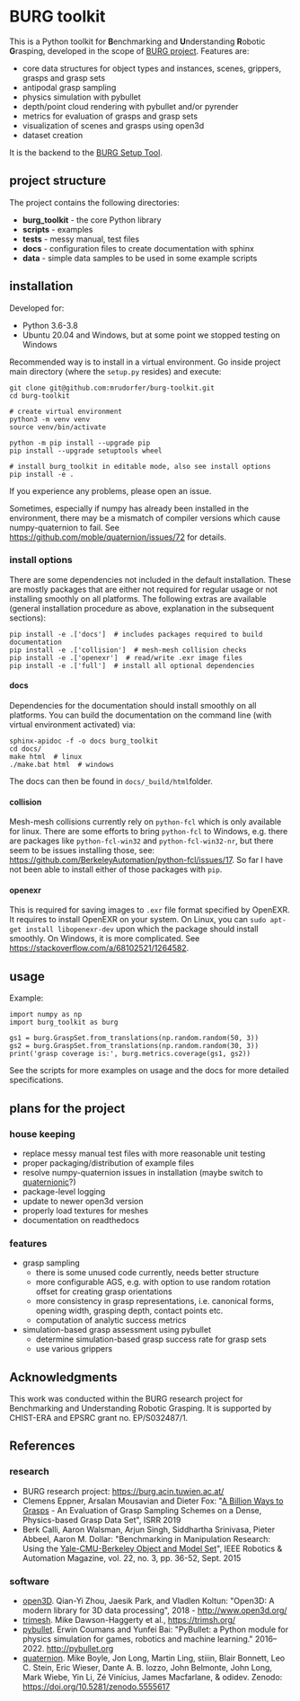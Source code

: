 # BURG toolkit

This is a Python toolkit for **B**enchmarking and **U**nderstanding **R**obotic **G**rasping, developed 
in the scope of [BURG project](#references). Features are:
- core data structures for object types and instances, scenes, grippers, grasps and grasp sets
- antipodal grasp sampling
- physics simulation with pybullet
- depth/point cloud rendering with pybullet and/or pyrender
- metrics for evaluation of grasps and grasp sets
- visualization of scenes and grasps using open3d
- dataset creation

It is the backend to the [BURG Setup Tool](https://github.com/markus-suchi/burg-toolkit-gui).

## project structure

The project contains the following directories:
- **burg_toolkit** - the core Python library
- **scripts** - examples
- **tests** - messy manual, test files
- **docs** - configuration files to create documentation with sphinx
- **data** - simple data samples to be used in some example scripts

## installation

Developed for:
- Python 3.6-3.8
- Ubuntu 20.04 and Windows, but at some point we stopped testing on Windows

Recommended way is to install in a virtual environment.
Go inside project main directory (where the `setup.py` resides) and execute:

```
git clone git@github.com:mrudorfer/burg-toolkit.git
cd burg-toolkit

# create virtual environment
python3 -m venv venv
source venv/bin/activate

python -m pip install --upgrade pip
pip install --upgrade setuptools wheel

# install burg_toolkit in editable mode, also see install options
pip install -e .
```
If you experience any problems, please open an issue.

Sometimes, especially if numpy has already been installed in the environment, there may be a mismatch of compiler versions which cause numpy-quaternion to fail. See https://github.com/moble/quaternion/issues/72 for details.

### install options

There are some dependencies not included in the default installation.
These are mostly packages that are either not required for regular usage or not installing smoothly on all platforms.
The following extras are available (general installation procedure as above, explanation in the subsequent sections):
```
pip install -e .['docs']  # includes packages required to build documentation
pip install -e .['collision']  # mesh-mesh collision checks
pip install -e .['openexr']  # read/write .exr image files
pip install -e .['full']  # install all optional dependencies
```

#### docs

Dependencies for the documentation should install smoothly on all platforms.
You can build the documentation on the command line (with virtual environment activated) via:

```
sphinx-apidoc -f -o docs burg_toolkit
cd docs/
make html  # linux
./make.bat html  # windows
```

The docs can then be found in `docs/_build/html`folder.


#### collision

Mesh-mesh collisions currently rely on `python-fcl` which is only available for linux.
There are some efforts to bring `python-fcl` to Windows, e.g. there are packages like
`python-fcl-win32` and `python-fcl-win32-nr`, but there seem to be issues installing those, see:
 https://github.com/BerkeleyAutomation/python-fcl/issues/17.
So far I have not been able to install either of those packages with `pip`.

#### openexr

This is required for saving images to `.exr` file format specified by OpenEXR.
It requires to install OpenEXR on your system.
On Linux, you can `sudo apt-get install libopenexr-dev` upon which the package should install smoothly.
On Windows, it is more complicated.
See https://stackoverflow.com/a/68102521/1264582.

## usage

Example:

```
import numpy as np
import burg_toolkit as burg

gs1 = burg.GraspSet.from_translations(np.random.random(50, 3))
gs2 = burg.GraspSet.from_translations(np.random.random(30, 3))
print('grasp coverage is:', burg.metrics.coverage(gs1, gs2))
```

See the scripts for more examples on usage and the docs for more detailed specifications.


## plans for the project

### house keeping

- replace messy manual test files with more reasonable unit testing
- proper packaging/distribution of example files
- resolve numpy-quaternion issues in installation (maybe switch to [quaternionic](https://github.com/moble/quaternionic)?)
- package-level logging
- update to newer open3d version
- properly load textures for meshes
- documentation on readthedocs

### features
- grasp sampling
    - there is some unused code currently, needs better structure
    - more configurable AGS, e.g. with option to use random rotation offset for creating grasp orientations
    - more consistency in grasp representations, i.e. canonical forms, opening width, grasping depth, contact points etc.
    - computation of analytic success metrics
- simulation-based grasp assessment using pybullet
    - determine simulation-based grasp success rate for grasp sets
    - use various grippers
    
## Acknowledgments

This work was conducted within the BURG research project for Benchmarking and Understanding Robotic Grasping. 
It is supported by CHIST-ERA and EPSRC grant no. EP/S032487/1.

## References

### research

- BURG research project: https://burg.acin.tuwien.ac.at/
- Clemens Eppner, Arsalan Mousavian and Dieter Fox: "[A Billion Ways to Grasps](https://sites.google.com/view/abillionwaystograsp) - An Evaluation of Grasp Sampling Schemes on a Dense, Physics-based Grasp Data Set", ISRR 2019
- Berk Calli, Aaron Walsman, Arjun Singh, Siddhartha Srinivasa, Pieter Abbeel, Aaron M. Dollar: "Benchmarking in Manipulation Research: Using the [Yale-CMU-Berkeley Object and Model Set](http://ycb-benchmarks.s3-website-us-east-1.amazonaws.com/)", IEEE Robotics & Automation Magazine, vol. 22, no. 3, pp. 36-52, Sept. 2015

### software

- [open3D](https://github.com/isl-org/Open3D). Qian-Yi Zhou, Jaesik Park, and Vladlen Koltun: "Open3D: A modern library for 3D data processing", 2018 - http://www.open3d.org/
- [trimesh](https://github.com/mikedh/trimesh). Mike Dawson-Haggerty et al., https://trimsh.org/
- [pybullet](https://github.com/bulletphysics/bullet3). Erwin Coumans and Yunfei Bai: "PyBullet: a Python module for physics simulation for games, robotics and machine learning." 2016–2022. http://pybullet.org
- [quaternion](https://github.com/moble/quaternion). Mike Boyle, Jon Long, Martin Ling, stiiin, Blair Bonnett, Leo C. Stein, Eric Wieser, Dante A. B. Iozzo, John Belmonte, John Long, Mark Wiebe, Yin Li, Zé Vinícius, James Macfarlane, & odidev. Zenodo: https://doi.org/10.5281/zenodo.5555617